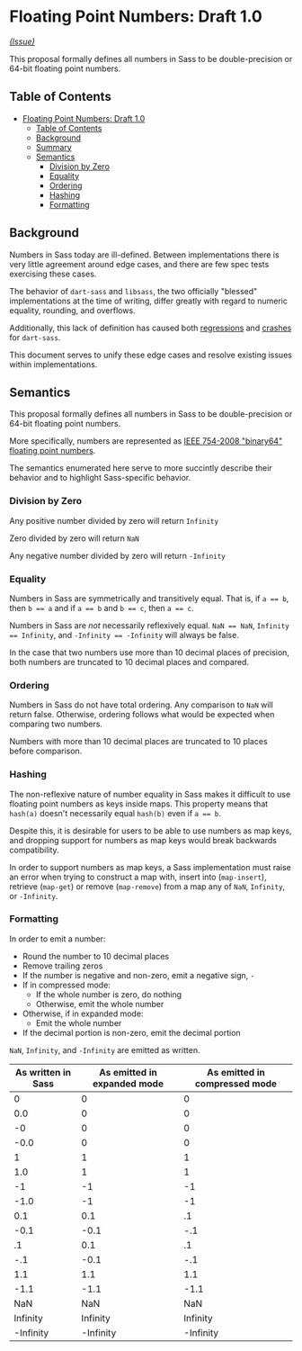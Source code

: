# Floating Point Numbers: Draft 1.0

*[(Issue)](https://github.com/sass/sass/issues/2892)*

This proposal formally defines all numbers in Sass to be double-precision or 64-bit floating point numbers.

## Table of Contents

- [Floating Point Numbers: Draft 1.0](#floating-point-numbers-draft-10)
  - [Table of Contents](#table-of-contents)
  - [Background](#background)
  - [Summary]()
  - [Semantics](#semantics)
    - [Division by Zero](#division-by-zero)
    - [Equality](#equality)
    - [Ordering](#ordering)
    - [Hashing](#hashing)
    - [Formatting](#formatting)

## Background

Numbers in Sass today are ill-defined. Between implementations there
is very little agreement around edge cases, and there are few spec tests
exercising these cases.

The behavior of `dart-sass` and `libsass`, the two officially "blessed" implementations
at the time of writing, differ greatly with regard to numeric equality, rounding, and overflows.

Additionally, this lack of definition has caused both [regressions](https://github.com/sass/dart-sass/issues/807)
and [crashes](https://github.com/sass/dart-sass/issues/1059) for `dart-sass`.

This document serves to unify these edge cases and resolve existing issues within implementations.

## Semantics

This proposal formally defines all numbers in Sass to be double-precision or 64-bit floating point numbers.

More specifically, numbers are represented as [IEEE 754-2008 "binary64" floating point numbers](https://web.archive.org/web/20190820164556/http://www.dsc.ufcg.edu.br/~cnum/modulos/Modulo2/IEEE754_2008.pdf).

The semantics enumerated here serve to more succintly describe their behavior and
to highlight Sass-specific behavior.

### Division by Zero

Any positive number divided by zero will return `Infinity`

Zero divided by zero will return `NaN`

Any negative number divided by zero will return `-Infinity`

### Equality

Numbers in Sass are symmetrically and transitively equal. That is,
if `a == b`, then `b == a` and if `a == b` and `b == c`, then `a == c`.

Numbers in Sass are *not* necessarily reflexively equal. `NaN == NaN`,
`Infinity == Infinity`, and `-Infinity == -Infinity` will always be false.

In the case that two numbers use more than 10 decimal places of precision,
both numbers are truncated to 10 decimal places and compared.

### Ordering

Numbers in Sass do not have total ordering. Any comparison to `NaN` will return false.
Otherwise, ordering follows what would be expected when comparing two numbers.

Numbers with more than 10 decimal places are truncated to 10 places before comparison.

### Hashing

The non-reflexive nature of number equality in Sass makes it difficult to
use floating point numbers as keys inside maps. This property means
that `hash(a)` doesn't necessarily equal `hash(b)` even if `a == b`.

Despite this, it is desirable for users to be able to use numbers as map keys,
and dropping support for numbers as map keys would break backwards compatibility.

In order to support numbers as map keys, a Sass implementation must raise an error when
trying to construct a map with, insert into (`map-insert`), retrieve (`map-get`) or remove (`map-remove`)
from a map any of `NaN`, `Infinity`, or `-Infinity`.

### Formatting

In order to emit a number:
 - Round the number to 10 decimal places
 - Remove trailing zeros
 - If the number is negative and non-zero, emit a negative sign, `-`
 - If in compressed mode:
   - If the whole number is zero, do nothing
   - Otherwise, emit the whole number
 - Otherwise, if in expanded mode:
   - Emit the whole number
 - If the decimal portion is non-zero, emit the decimal portion

`NaN`, `Infinity`, and `-Infinity` are emitted as written.

| As written in Sass | As emitted in expanded mode | As emitted in compressed mode |
| ------------------ | --------------------------- | ----------------------------- |
| 0                  | 0                           | 0                             |
| 0.0                | 0                           | 0                             |
| -0                 | 0                           | 0                             |
| -0.0               | 0                           | 0                             |
| 1                  | 1                           | 1                             |
| 1.0                | 1                           | 1                             |
| -1                 | -1                          | -1                            |
| -1.0               | -1                          | -1                            |
| 0.1                | 0.1                         | .1                            |
| -0.1               | -0.1                        | -.1                           |
| .1                 | 0.1                         | .1                            |
| -.1                | -0.1                        | -.1                           |
| 1.1                | 1.1                         | 1.1                           |
| -1.1               | -1.1                        | -1.1                          |
| NaN                | NaN                         | NaN                           |
| Infinity           | Infinity                    | Infinity                      |
| -Infinity          | -Infinity                   | -Infinity                     |
